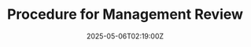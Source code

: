 ---
title: Procedure for Management Review
linkTitle: Procedure for Management Review
date: '2025-05-06T02:19:00Z'
weight: 1
description: The management review process involves planning meetings, collecting
  relevant data, conducting discussions on performance and risks, documenting outcomes,
  and following up on action items to ensure alignment with strategic goals and continuous
  improvement.
draft: false
ref: procedure-for-management-review
---